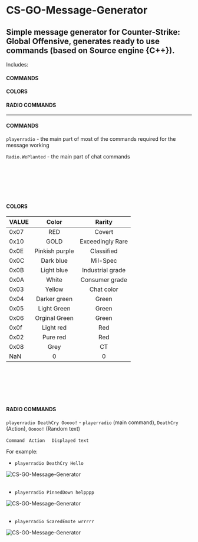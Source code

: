 # CS-GO-Message-Generator
Simple message generator for Counter-Strike: Global Offensive,  generates ready to use commands (based on Source engine {C++}).
---
Includes:
#### COMMANDS 
#### COLORS 
#### RADIO COMMANDS
---


#### COMMANDS

```playerradio``` - the main part of most of the commands required for the message working

```Radio.WePlanted``` - the main part of chat commands

<br />
<br />
<br />
<br />
<br />

#### COLORS

| VALUE         | Color            | Rarity           |
| ------------- |:----------------:| :---------------:|
| 0x07          | RED              | Covert           |
| 0x10          | GOLD             | Exceedingly Rare |
| 0x0E          | Pinkish purple   | Classified       |
| 0x0C          | Dark blue        | Mil-Spec         |
| 0x0B          | Light blue       | Industrial grade |
| 0x0A          | White            | Consumer grade   |
| 0x03          | Yellow           | Chat color       |
| 0x04          | Darker green     | Green            | 
| 0x05          | Light Green      | Green            |
| 0x06          | Orginal Green    | Green            |
| 0x0f          | Light red        | Red              |
| 0x02          | Pure red         | Red              |
| 0x08          | Grey             | CT               |
| NaN           | 0                | 0                | 

<br />
<br />
<br />
<br />
<br />

#### RADIO COMMANDS

```playerradio DeathCry Ooooo!``` - ```playerradio``` (main command), ```DeathCry``` (Action), ```Ooooo!``` (Random text)

```Command``` &nbsp; ```Action ``` &nbsp; ```Displayed text```

For example:

* ```playerradio DeathCry Hello```

![CS-GO-Message-Generator](img/f.PNG)
<br /><br />

* ```playerradio PinnedDown helpppp```

![CS-GO-Message-Generator](img/s.png)
<br /><br />

* ```playerradio ScaredEmote wrrrrr```

![CS-GO-Message-Generator](img/t.PNG)
<br /><br />
